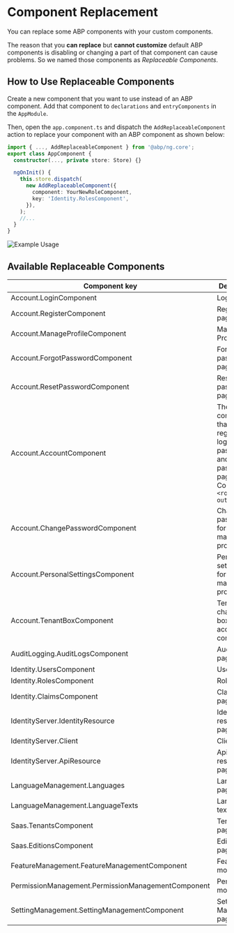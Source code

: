 # Component Replacement

You can replace some ABP components with your custom components.

The reason that you **can replace** but **cannot customize** default ABP components is disabling or changing a part of that component can cause problems. So we named those components as _Replaceable Components_.

## How to Use Replaceable Components

Create a new component that you want to use instead of an ABP component. Add that component to `declarations` and `entryComponents` in the `AppModule`.

Then, open the `app.component.ts` and dispatch the `AddReplaceableComponent` action to replace your component with an ABP component as shown below:

```ts
import { ..., AddReplaceableComponent } from '@abp/ng.core';
export class AppComponent {
  constructor(..., private store: Store) {}

  ngOnInit() {
    this.store.dispatch(
      new AddReplaceableComponent({
        component: YourNewRoleComponent,
        key: 'Identity.RolesComponent',
      }),
    );
    //...
  }
}
```

![Example Usage](./images/inaction.gif)

## Available Replaceable Components

| Component key                                      | Description                                                                                                     |
| -------------------------------------------------- | --------------------------------------------------------------------------------------------------------------- |
| Account.LoginComponent                             | Login page                                                                                                      |
| Account.RegisterComponent                          | Register page                                                                                                   |
| Account.ManageProfileComponent                     | Manage Profile page                                                                                             |
| Account.ForgotPasswordComponent                    | Forgot password page                                                                                            |
| Account.ResetPasswordComponent                     | Reset password page                                                                                             |
| Account.AccountComponent                           | The component that wraps register, login, forgot password, and reset password pages. Contains `<router-outlet>` |
| Account.ChangePasswordComponent                    | Change password form in manage profile page                                                                     |
| Account.PersonalSettingsComponent                  | Personal settings form in manage profile page                                                                   |
| Account.TenantBoxComponent                         | Tenant changing box in account component                                                                        |
| AuditLogging.AuditLogsComponent                    | Audit logs page                                                                                                 |
| Identity.UsersComponent                            | Users page                                                                                                      |
| Identity.RolesComponent                            | Roles page                                                                                                      |
| Identity.ClaimsComponent                           | Claim types page                                                                                                |
| IdentityServer.IdentityResource                    | Identity resources page                                                                                         |
| IdentityServer.Client                              | Clients page                                                                                                    |
| IdentityServer.ApiResource                         | Api resources page                                                                                              |
| LanguageManagement.Languages                       | Languages page                                                                                                  |
| LanguageManagement.LanguageTexts                   | Language texts page                                                                                             |
| Saas.TenantsComponent                              | Tenants page                                                                                                    |
| Saas.EditionsComponent                             | Editions page                                                                                                   |
| FeatureManagement.FeatureManagementComponent       | Features modal                                                                                                  |
| PermissionManagement.PermissionManagementComponent | Permissions modal                                                                                               |
| SettingManagement.SettingManagementComponent       | Setting Management page                                                                                         |

